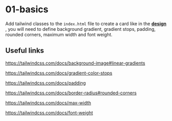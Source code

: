 # 01-basics

Add tailwind classes to the `index.html` file to create a card like in the **[design](https://www.figma.com/file/Z1VIqjmxV0wAdVLcVIhvQe/Tailwind-CSS-workshop?type=design&node-id=7-934&mode=design&t=qVE6HsYMMPJOjkgA-4)**
, you will need to define background gradient, gradient stops, padding, rounded corners, maximum width and font weight.

## Useful links

https://tailwindcss.com/docs/background-image#linear-gradients

https://tailwindcss.com/docs/gradient-color-stops

https://tailwindcss.com/docs/padding

https://tailwindcss.com/docs/border-radius#rounded-corners

https://tailwindcss.com/docs/max-width

https://tailwindcss.com/docs/font-weight

